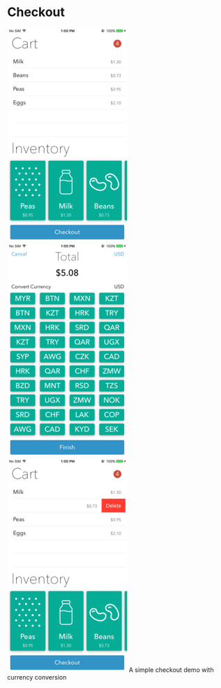 # Checkout
<img src="screenshots/add.PNG" width="275"/> <img src="screenshots/checkout.PNG" width="275"/> <img src="screenshots/delete.PNG" width="275"/>
A simple checkout demo with currency conversion
